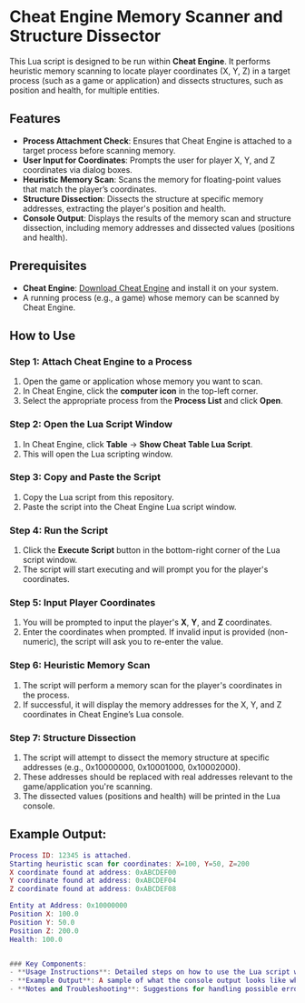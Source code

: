 # Cheat Engine Memory Scanner and Structure Dissector

This Lua script is designed to be run within **Cheat Engine**. It performs heuristic memory scanning to locate player coordinates (X, Y, Z) in a target process (such as a game or application) and dissects structures, such as position and health, for multiple entities.

## Features

- **Process Attachment Check**: Ensures that Cheat Engine is attached to a target process before scanning memory.
- **User Input for Coordinates**: Prompts the user for player X, Y, and Z coordinates via dialog boxes.
- **Heuristic Memory Scan**: Scans the memory for floating-point values that match the player’s coordinates.
- **Structure Dissection**: Dissects the structure at specific memory addresses, extracting the player's position and health.
- **Console Output**: Displays the results of the memory scan and structure dissection, including memory addresses and dissected values (positions and health).

## Prerequisites

- **Cheat Engine**: [Download Cheat Engine](https://cheatengine.org/) and install it on your system.
- A running process (e.g., a game) whose memory can be scanned by Cheat Engine.

## How to Use

### Step 1: Attach Cheat Engine to a Process

1. Open the game or application whose memory you want to scan.
2. In Cheat Engine, click the **computer icon** in the top-left corner.
3. Select the appropriate process from the **Process List** and click **Open**.

### Step 2: Open the Lua Script Window

1. In Cheat Engine, click **Table** → **Show Cheat Table Lua Script**.
2. This will open the Lua scripting window.

### Step 3: Copy and Paste the Script

1. Copy the Lua script from this repository.
2. Paste the script into the Cheat Engine Lua script window.

### Step 4: Run the Script

1. Click the **Execute Script** button in the bottom-right corner of the Lua script window.
2. The script will start executing and will prompt you for the player's coordinates.

### Step 5: Input Player Coordinates

1. You will be prompted to input the player's **X**, **Y**, and **Z** coordinates.
2. Enter the coordinates when prompted. If invalid input is provided (non-numeric), the script will ask you to re-enter the value.

### Step 6: Heuristic Memory Scan

1. The script will perform a memory scan for the player's coordinates in the process.
2. If successful, it will display the memory addresses for the X, Y, and Z coordinates in Cheat Engine’s Lua console.

### Step 7: Structure Dissection

1. The script will attempt to dissect the memory structure at specific addresses (e.g., 0x10000000, 0x10001000, 0x10002000).
2. These addresses should be replaced with real addresses relevant to the game/application you're scanning.
3. The dissected values (positions and health) will be printed in the Lua console.

## Example Output:

```lua
Process ID: 12345 is attached.
Starting heuristic scan for coordinates: X=100, Y=50, Z=200
X coordinate found at address: 0xABCDEF00
Y coordinate found at address: 0xABCDEF04
Z coordinate found at address: 0xABCDEF08

Entity at Address: 0x10000000
Position X: 100.0
Position Y: 50.0
Position Z: 200.0
Health: 100.0


### Key Components:
- **Usage Instructions**: Detailed steps on how to use the Lua script within Cheat Engine, including how to attach to a process, input coordinates, and run a memory scan.
- **Example Output**: A sample of what the console output looks like when the script successfully locates player coordinates and performs structure dissection.
- **Notes and Troubleshooting**: Suggestions for handling possible errors or issues during the scanning process.
